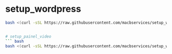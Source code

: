 # setup_wordpress
``` bash
bash <(curl -sSL https://raw.githubusercontent.com/macbservices/setup_wordpress/refs/heads/main/setup_wordpress.sh)


# setup_painel_video
``` bash
bash <(curl -sSL https://raw.githubusercontent.com/macbservices/setup_wordpress/refs/heads/main/setup_painel_video.sh)



